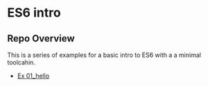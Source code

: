 # ES6 intro

## Repo Overview

This is a series of examples for a basic intro to ES6 with a a minimal toolcahin.


* [Ex 01_hello](01_hello/README.md)


